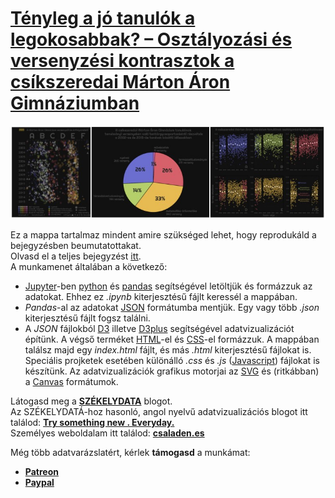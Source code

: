 [Tényleg a jó tanulók a legokosabbak? – Osztályozási és versenyzési kontrasztok a csíkszeredai Márton Áron Gimnáziumban](http://csaladenes.egologo.ro/tenyleg-a-jo-tanulok-a-legokosabbak-osztalyozasi-es-versenyzesi-kontrasztok-a-csikszeredai-marton-aron-gimnaziumban/)
========
[![Alt text](header.jpg "Optional title")](http://csaladenes.egologo.ro/tenyleg-a-jo-tanulok-a-legokosabbak-osztalyozasi-es-versenyzesi-kontrasztok-a-csikszeredai-marton-aron-gimnaziumban/)  
  
Ez a mappa tartalmaz mindent amire szükséged lehet, hogy reprodukáld a bejegyzésben beumutatottakat.  
Olvasd el a teljes bejegyzést [itt](http://csaladenes.egologo.ro/tenyleg-a-jo-tanulok-a-legokosabbak-osztalyozasi-es-versenyzesi-kontrasztok-a-csikszeredai-marton-aron-gimnaziumban/).  
A munkamenet általában a következő:
  - [Jupyter](http://jupyter.org)-ben [python](http://python.org) és [pandas](http://pandas.pydata.org) segítségével letöltjük és formázzuk az adatokat. Ehhez ez _.ipynb_ kiterjesztésű fájlt keressél a mappában.
  - _Pandas_-al az adatokat [JSON](http://json.org) formátumba mentjük. Egy vagy több _.json_ kiterjesztésű fájlt fogsz találni.
  - A _JSON_ fájlokból [D3](http://d3js.org) illetve [D3plus](http://d3plus.org) segítségével adatvizualizációt építünk. A végső terméket [HTML](https://www.w3schools.com/html/default.asp)-el és [CSS](https://www.w3schools.com/html/html_css.asp)-el formázzuk. A mappában  találsz majd egy _index.html_ fájlt, és más _.html_ kiterjesztésű fájlokat is. Speciális projketek esetében különálló _.css_ és _.js_ ([Javascript](https://www.javascript.com/)) fájlokat is készítünk. Az adatvizualizációk grafikus motorjai az [SVG](https://www.w3schools.com/html/html5_svg.asp) és (ritkábban) a [Canvas](https://www.w3schools.com/html/html5_canvas.asp) formátumok.

Látogasd meg a __[SZÉKELYDATA](http://szekelydata.csaladen.es)__ blogot.  
Az SZÉKELYDATÁ-hoz hasonló, angol nyelvű adatvizualizációs blogot itt találod: __[Try something new . Everyday.](http://blog.csaladen.es)__  
Személyes weboldalam itt találod: __[csaladen.es](http://csaladen.es)__
  
Még több adatvarázslatért, kérlek __támogasd__ a munkámat:
  - __[Patreon](https://www.patreon.com/szekelydata)__
  - __[Paypal](https://www.paypal.com/cgi-bin/webscr?cmd=_s-xclick&hosted_button_id=LDXE7C6W7S85N)__
  


